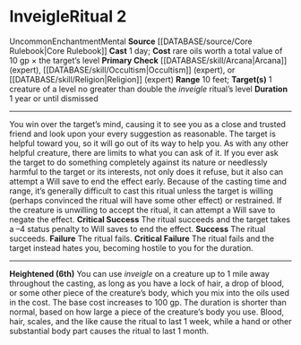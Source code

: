 ﻿---
cost: "rare oils worth a total value of 10 gp \xD7 the target\u2019s level"
duration: 1 year or until dismissed
heighten: 6th
heighten_level: 2, 6
id: '14'
level: '2'
name: Inveigle
primary_check: '[[DATABASE/skill/Arcana|Arcana]] (expert), [[DATABASE/skill/Occultism|Occultism]]
  (expert), or [[DATABASE/skill/Religion|Religion]] (expert)'
range: 10 feet
rarity: Uncommon
school: Enchantment
source: '[[DATABASE/source/Core Rulebook|Core Rulebook]]'
target: "1 creature of a level no greater than double theinveigleritual\u2019s level"
trait:
- '[[DATABASE/trait/Enchantment|Enchantment]]'
- '[[DATABASE/trait/Mental|Mental]]'
- '[[DATABASE/trait/Uncommon|Uncommon]]'
type: Ritual

---
# Inveigle<span class="item-type">Ritual 2</span>

<span class="trait-uncommon item-trait">Uncommon</span><span class="item-trait">Enchantment</span><span class="item-trait">Mental</span>
**Source** [[DATABASE/source/Core Rulebook|Core Rulebook]] 
**Cast** 1 day; **Cost** rare oils worth a total value of 10 gp × the target’s level
**Primary Check** [[DATABASE/skill/Arcana|Arcana]] (expert), [[DATABASE/skill/Occultism|Occultism]] (expert), or [[DATABASE/skill/Religion|Religion]] (expert)
**Range** 10 feet; **Target(s)** 1 creature of a level no greater than double the _inveigle_ ritual’s level
**Duration** 1 year or until dismissed

---
You win over the target’s mind, causing it to see you as a close and trusted friend and look upon your every suggestion as reasonable. The target is helpful toward you, so it will go out of its way to help you. As with any other helpful creature, there are limits to what you can ask of it. If you ever ask the target to do something completely against its nature or needlessly harmful to the target or its interests, not only does it refuse, but it also can attempt a Will save to end the effect early. Because of the casting time and range, it’s generally difficult to cast this ritual unless the target is willing (perhaps convinced the ritual will have some other effect) or restrained. If the creature is unwilling to accept the ritual, it can attempt a Will save to negate the effect.
**Critical Success** The ritual succeeds and the target takes a –4 status penalty to Will saves to end the effect.
**Success** The ritual succeeds.
**Failure** The ritual fails.
**Critical Failure** The ritual fails and the target instead hates you, becoming hostile to you for the duration.

---
**Heightened (6th)** You can use _inveigle_ on a creature up to 1 mile away throughout the casting, as long as you have a lock of hair, a drop of blood, or some other piece of the creature’s body, which you mix into the oils used in the cost. The base cost increases to 100 gp. The duration is shorter than normal, based on how large a piece of the creature’s body you use. Blood, hair, scales, and the like cause the ritual to last 1 week, while a hand or other substantial body part causes the ritual to last 1 month.